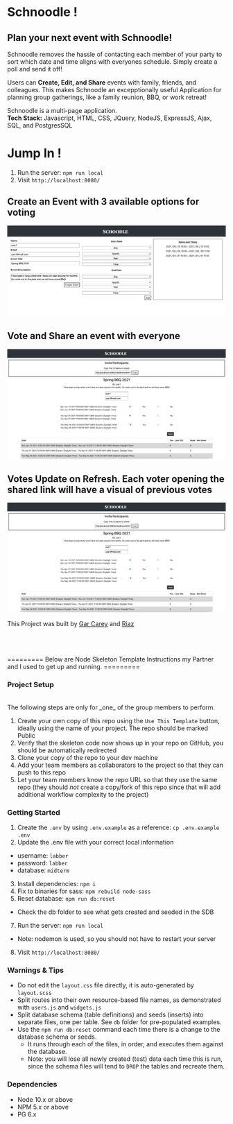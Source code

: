 # Schnoodle !

## Plan your next event with Schnoodle!
Schnoodle removes the hassle of contacting each member of your party to sort which date and time aligns with everyones schedule. Simply create a poll and send it off!
<br>

Users can <b>Create, Edit, and Share</b> events with family, friends, and colleagues. This makes Schnoodle an excepptionally useful Application for planning group gatherings, like a family reunion, BBQ, or work retreat!
<br>

Schnoodle is a multi-page application. <br>
<b>Tech Stack:</b> Javascript, HTML, CSS, JQuery, NodeJS, ExpressJS, Ajax, SQL, and PostgresSQL
<br>

# Jump In !
  1. Run the server: `npm run local`
  2. Visit `http://localhost:8080/`

## Create an Event with 3 available options for voting
![create-event](docs/create-event.png)

## Vote and Share an event with everyone
![vote-share](docs/vote-share.png)

## Votes Update on Refresh. Each voter opening the shared link will have a visual of previous votes
![update-vote](docs/vote-share.png)


This Project was built by [Gar Carey](https://github.com/GarCarey) and [Riaz](https://github.com/RiazCKhan)

<br>
<br>
<br>
========= Below are Node Skeleton Template Instructions my Partner and I used to get up and running. =========

<br>

### Project Setup

<br>
The following steps are only for _one_ of the group members to perform.

1. Create your own copy of this repo using the `Use This Template` button, ideally using the name of your project. The repo should be marked Public
2. Verify that the skeleton code now shows up in your repo on GitHub, you should be automatically redirected
3. Clone your copy of the repo to your dev machine
4. Add your team members as collaborators to the project so that they can push to this repo
5. Let your team members know the repo URL so that they use the same repo (they should _not_ create a copy/fork of this repo since that will add additional workflow complexity to the project)

### Getting Started

1. Create the `.env` by using `.env.example` as a reference: `cp .env.example .env`
2. Update the .env file with your correct local information 
  - username: `labber` 
  - password: `labber` 
  - database: `midterm`
3. Install dependencies: `npm i`
4. Fix to binaries for sass: `npm rebuild node-sass`
5. Reset database: `npm run db:reset`
  - Check the db folder to see what gets created and seeded in the SDB
7. Run the server: `npm run local`
  - Note: nodemon is used, so you should not have to restart your server
8. Visit `http://localhost:8080/`

### Warnings & Tips

- Do not edit the `layout.css` file directly, it is auto-generated by `layout.scss`
- Split routes into their own resource-based file names, as demonstrated with `users.js` and `widgets.js`
- Split database schema (table definitions) and seeds (inserts) into separate files, one per table. See `db` folder for pre-populated examples. 
- Use the `npm run db:reset` command each time there is a change to the database schema or seeds. 
  - It runs through each of the files, in order, and executes them against the database. 
  - Note: you will lose all newly created (test) data each time this is run, since the schema files will tend to `DROP` the tables and recreate them.

### Dependencies

- Node 10.x or above
- NPM 5.x or above
- PG 6.x

